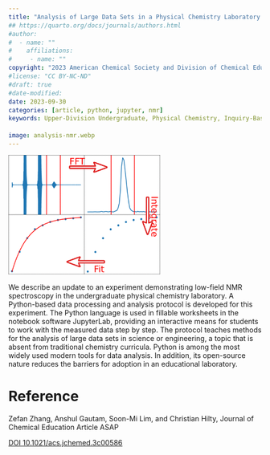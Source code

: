 ```yaml
---
title: "Analysis of Large Data Sets in a Physical Chemistry Laboratory NMR Experiment Using Python"
## https://quarto.org/docs/journals/authors.html
#author: 
#  - name: ""
#    affiliations:
#     - name: ""
copyright: "2023 American Chemical Society and Division of Chemical Education, Inc."
#license: "CC BY-NC-ND"
#draft: true
#date-modified:
date: 2023-09-30
categories: [article, python, jupyter, nmr]
keywords: Upper-Division Undergraduate, Physical Chemistry, Inquiry-Based/Discovery Learning, Computer-Based Learning, NMR

image: analysis-nmr.webp
---
```

<img src="analysis-nmr.webp" width="60%">

We describe an update to an experiment demonstrating low-field NMR
spectroscopy in the undergraduate physical chemistry laboratory. A
Python-based data processing and analysis protocol is developed for
this experiment. The Python language is used in fillable worksheets in
the notebook software JupyterLab, providing an interactive means for
students to work with the measured data step by step. The protocol
teaches methods for the analysis of large data sets in science or
engineering, a topic that is absent from traditional chemistry
curricula. Python is among the most widely used modern tools for data
analysis. In addition, its open-source nature reduces the barriers for
adoption in an educational laboratory.


# Reference

Zefan Zhang, Anshul Gautam, Soon-Mi Lim, and Christian Hilty,
Journal of Chemical Education Article ASAP

[DOI 10.1021/acs.jchemed.3c00586](https://doi.org/10.1021/acs.jchemed.3c00586)
<span hidden>KEYWORDS: Upper-Division Undergraduate, Physical Chemistry, Inquiry-Based/Discovery Learning, Computer-Based Learning, NMR
</span>


